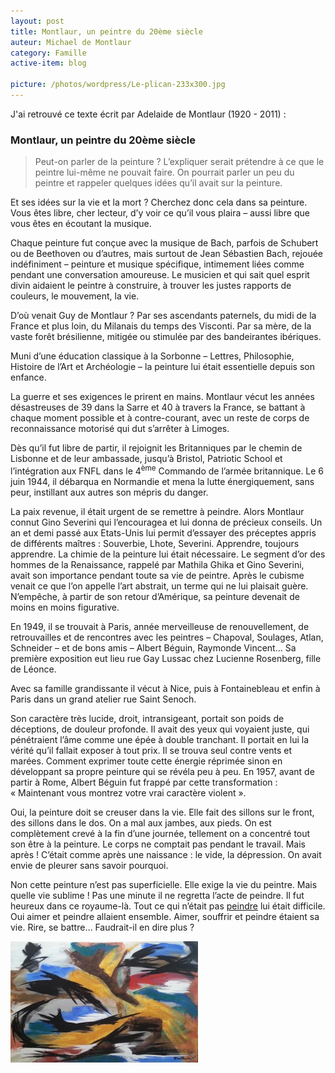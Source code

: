 ```yaml
---
layout: post
title: Montlaur, un peintre du 20ème siècle
auteur: Michael de Montlaur
category: Famille
active-item: blog

picture: /photos/wordpress/Le-plican-233x300.jpg
---
```

J'ai retrouvé ce texte écrit par Adelaide de Montlaur (1920 - 2011) :

### Montlaur, un peintre du 20ème siècle

> Peut-on parler de la peinture ? L’expliquer serait prétendre à ce que le peintre lui-même ne pouvait faire. On pourrait parler un peu du peintre et rappeler quelques idées qu’il avait sur la peinture.
>
Et ses idées sur la vie et la mort ? Cherchez donc cela dans sa peinture. Vous êtes libre, cher lecteur, d’y voir ce qu’il vous plaira – aussi libre que vous êtes en écoutant la musique.
>
<!--more-->
>
Chaque peinture fut conçue avec la musique de Bach, parfois de Schubert ou de Beethoven ou d’autres, mais surtout de Jean Sébastien Bach, rejouée indéfiniment – peinture et musique spécifique, intimement liées comme pendant une conversation amoureuse. Le musicien et qui sait quel esprit divin aidaient le peintre à construire, à trouver les justes rapports de couleurs, le mouvement, la vie.
>
D’où venait Guy de Montlaur ? Par ses ascendants paternels, du midi de la France et plus loin, du Milanais du temps des Visconti. Par sa mère, de la vaste forêt brésilienne, mitigée ou stimulée par des bandeirantes ibériques.
>
Muni d’une éducation classique à la Sorbonne – Lettres, Philosophie, Histoire de l’Art et Archéologie – la peinture lui était essentielle depuis son enfance.
>
La guerre et ses exigences le prirent en mains. Montlaur vécut les années désastreuses de 39 dans la Sarre et 40 à travers la France, se battant à chaque moment possible et à contre-courant, avec un reste de corps de reconnaissance motorisé qui dut s’arrêter à Limoges.
>
Dès qu’il fut libre de partir, il rejoignit les Britanniques par le chemin de Lisbonne et de leur ambassade, jusqu’à Bristol, Patriotic School et l’intégration aux FNFL dans le 4<sup>ème</sup> Commando de l’armée britannique. Le 6 juin 1944, il débarqua en Normandie et mena la lutte énergiquement, sans peur, instillant aux autres son mépris du danger.
>
La paix revenue, il était urgent de se remettre à peindre. Alors Montlaur connut Gino Severini qui l’encouragea et lui donna de précieux conseils. Un an et demi passé aux Etats-Unis lui permit d’essayer des préceptes appris de différents maîtres : Souverbie, Lhote, Severini. Apprendre, toujours apprendre. La chimie de la peinture lui était nécessaire. Le segment d’or des hommes de la Renaissance, rappelé par Mathila Ghika et Gino Severini, avait son importance pendant toute sa vie de peintre. Après le cubisme venait ce que l’on appelle l’art abstrait, un terme qui ne lui plaisait guère. N’empêche, à partir de son retour d’Amérique, sa peinture devenait de moins en moins figurative.
>
En 1949, il se trouvait à Paris, année merveilleuse de renouvellement, de retrouvailles et de rencontres avec les peintres – Chapoval, Soulages, Atlan, Schneider – et de bons amis – Albert Béguin, Raymonde Vincent… Sa première exposition eut lieu rue Gay Lussac chez Lucienne Rosenberg, fille de Léonce.
>
Avec sa famille grandissante il vécut à Nice, puis à Fontainebleau et enfin à Paris dans un grand atelier rue Saint Senoch.
>
Son caractère très lucide, droit, intransigeant, portait son poids de déceptions, de douleur profonde. Il avait des yeux qui voyaient juste, qui pénétraient l’âme comme une épée à double tranchant. Il portait en lui la vérité qu’il fallait exposer à tout prix. Il se trouva seul contre vents et marées. Comment exprimer toute cette énergie réprimée sinon en développant sa propre peinture qui se révéla peu à peu. En 1957, avant de partir à Rome, Albert Béguin fut frappé par cette transformation : « Maintenant vous montrez votre vrai caractère violent ».
>
Oui, la peinture doit se creuser dans la vie. Elle fait des sillons sur le front, des sillons dans le dos. On a mal aux jambes, aux pieds. On est complètement crevé à la fin d’une journée, tellement on a concentré tout son être à la peinture. Le corps ne comptait pas pendant le travail. Mais après ! C’était comme après une naissance : le vide, la dépression. On avait envie de pleurer sans savoir pourquoi.
>
Non cette peinture n’est pas superficielle. Elle exige la vie du peintre. Mais quelle vie sublime ! Pas une minute il ne regretta l’acte de peindre. Il fut heureux dans ce royaume-là. Tout ce qui n’était pas <span style="text-decoration: underline;">peindre</span> lui était difficile. Oui aimer et peindre allaient ensemble. Aimer, souffrir et peindre étaient sa vie. Rire, se battre… Faudrait-il en dire plus ?

<img src="/photos/wordpress/Sans-titre-141754-300x194.jpg" alt="Sans titre">
